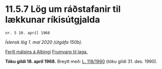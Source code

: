 # 11.5.7 Lög um ráðstafanir til lækkunar ríkisútgjalda

`nr. 5 10. apríl 1968`

_Íslensk lög 1. maí 2020 (útgáfa 150b)._

[Ferill málsins á Alþingi](https://www.althingi.is/thingstorf/thingmalalistar-eftir-thingum/ferill/?ltg=88&mnr=158)
[Frumvarp til laga.](https://www.althingi.is/altext/88/s/pdf/0359.pdf)

**Tóku gildi 18. apríl 1968.**
Breytt með:
[L. 118/1990](https://althingi.is/altext/stjt/1990.118.html) (tóku gildi 31. des. 1990).


